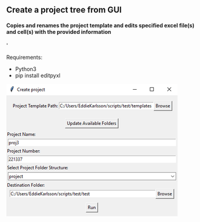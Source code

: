 ## Create a project tree from GUI
#### Copies and renames the project template and edits specified excel file(s) and cell(s) with the provided information
'

Requirements:
- Python3
- pip install editpyxl


![Screenshot](https://github.com/eddieKarlsson/create-project-gui/blob/main/img.png?raw=true)